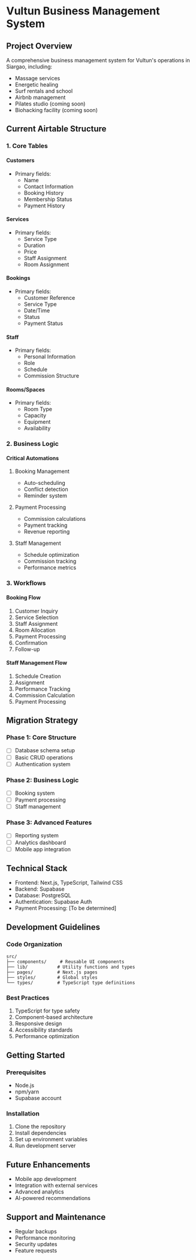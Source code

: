 # Vultun Business Management System

## Project Overview
A comprehensive business management system for Vultun's operations in Siargao, including:
- Massage services
- Energetic healing
- Surf rentals and school
- Airbnb management
- Pilates studio (coming soon)
- Biohacking facility (coming soon)

## Current Airtable Structure

### 1. Core Tables

#### Customers
- Primary fields:
  - Name
  - Contact Information
  - Booking History
  - Membership Status
  - Payment History

#### Services
- Primary fields:
  - Service Type
  - Duration
  - Price
  - Staff Assignment
  - Room Assignment

#### Bookings
- Primary fields:
  - Customer Reference
  - Service Type
  - Date/Time
  - Status
  - Payment Status

#### Staff
- Primary fields:
  - Personal Information
  - Role
  - Schedule
  - Commission Structure

#### Rooms/Spaces
- Primary fields:
  - Room Type
  - Capacity
  - Equipment
  - Availability

### 2. Business Logic

#### Critical Automations
1. Booking Management
   - Auto-scheduling
   - Conflict detection
   - Reminder system

2. Payment Processing
   - Commission calculations
   - Payment tracking
   - Revenue reporting

3. Staff Management
   - Schedule optimization
   - Commission tracking
   - Performance metrics

### 3. Workflows

#### Booking Flow
1. Customer Inquiry
2. Service Selection
3. Staff Assignment
4. Room Allocation
5. Payment Processing
6. Confirmation
7. Follow-up

#### Staff Management Flow
1. Schedule Creation
2. Assignment
3. Performance Tracking
4. Commission Calculation
5. Payment Processing

## Migration Strategy

### Phase 1: Core Structure
- [ ] Database schema setup
- [ ] Basic CRUD operations
- [ ] Authentication system

### Phase 2: Business Logic
- [ ] Booking system
- [ ] Payment processing
- [ ] Staff management

### Phase 3: Advanced Features
- [ ] Reporting system
- [ ] Analytics dashboard
- [ ] Mobile app integration

## Technical Stack
- Frontend: Next.js, TypeScript, Tailwind CSS
- Backend: Supabase
- Database: PostgreSQL
- Authentication: Supabase Auth
- Payment Processing: [To be determined]

## Development Guidelines

### Code Organization
```
src/
├── components/     # Reusable UI components
├── lib/           # Utility functions and types
├── pages/         # Next.js pages
├── styles/        # Global styles
└── types/         # TypeScript type definitions
```

### Best Practices
1. TypeScript for type safety
2. Component-based architecture
3. Responsive design
4. Accessibility standards
5. Performance optimization

## Getting Started

### Prerequisites
- Node.js
- npm/yarn
- Supabase account

### Installation
1. Clone the repository
2. Install dependencies
3. Set up environment variables
4. Run development server

## Future Enhancements
- Mobile app development
- Integration with external services
- Advanced analytics
- AI-powered recommendations

## Support and Maintenance
- Regular backups
- Performance monitoring
- Security updates
- Feature requests 